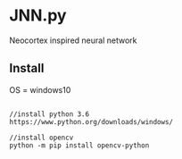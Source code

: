 # JNN.py
Neocortex inspired neural network

## Install

OS = windows10
```

//install python 3.6
https://www.python.org/downloads/windows/

//install opencv
python -m pip install opencv-python

```
